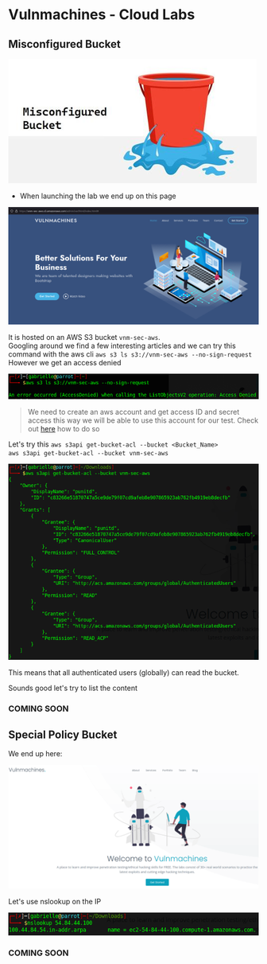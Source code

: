 # Vulnmachines - Cloud Labs

## Misconfigured Bucket

![Misconfigured Bucket Lab](../.res/2023-04-29-16-20-02.png)  

- When launching the lab we end up on this page

![landing](../.res/2023-04-29-16-23-20.png)  

It is hosted on an AWS S3 bucket `vnm-sec-aws`.  
Googling around we find a few interesting articles and we can try this command with the aws cli `aws s3 ls s3://vnm-sec-aws --no-sign-request`  
However we get an access denied  

![Access denied](../.res/2023-04-29-16-38-22.png)  

> We need to create an aws account and get access ID and secret access this way we will be able to use this account for our test.
> Check out [here](../cloud/aws.md) how to do so  

Let's try this `aws s3api get-bucket-acl --bucket <Bucket_Name>`  
`aws s3api get-bucket-acl --bucket vnm-sec-aws`  

![get acl](../.res/2023-07-07-16-24-33.png)

This means that all authenticated users (globally) can read the bucket.

Sounds good let's try to list the content

### COMING SOON

## Special Policy Bucket

We end up here:  

![website](../.res/2023-07-07-10-15-02.png)  

Let's use nslookup on the IP  

![nslookup](../.res/2023-07-07-10-16-00.png)  

### COMING SOON
